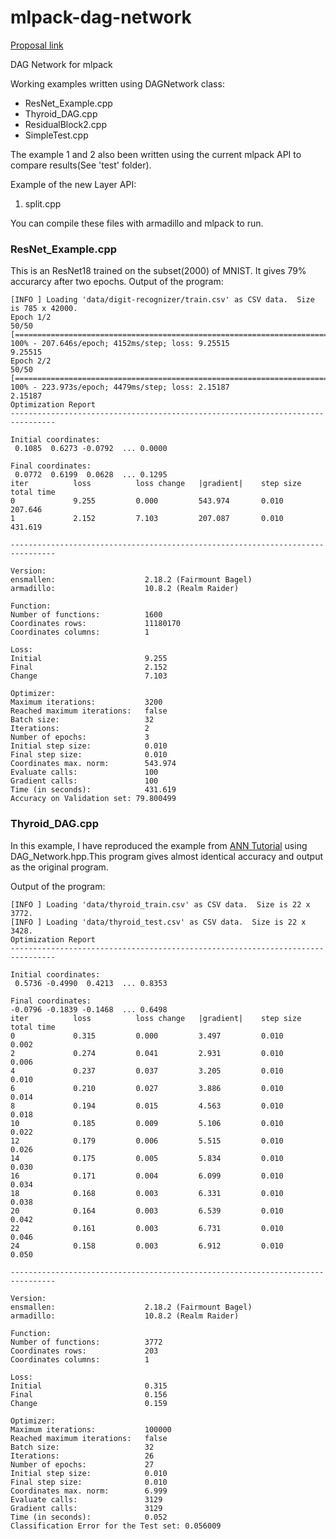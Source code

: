 # mlpack-dag-network
[Proposal link](https://docs.google.com/document/d/1tznxFBU6UfgWLq4voV8eTg873s1JOpmCV5gZBQGAaaE/edit?usp=sharing)

DAG Network for mlpack

Working examples written using DAGNetwork class:
* ResNet_Example.cpp
* Thyroid_DAG.cpp 
* ResidualBlock2.cpp 
* SimpleTest.cpp

The example 1 and 2 also been written using the current mlpack API to compare results(See 'test' folder).

Example of the new Layer API:
1. split.cpp

You can compile these files with armadillo and mlpack to run.

### ResNet_Example.cpp

This is an ResNet18 trained on the subset(2000) of MNIST. It gives 79% accurarcy after two epochs.
Output of the program:

```
[INFO ] Loading 'data/digit-recognizer/train.csv' as CSV data.  Size is 785 x 42000.
Epoch 1/2
50/50 [====================================================================================================] 100% - 207.646s/epoch; 4152ms/step; loss: 9.25515
9.25515
Epoch 2/2
50/50 [====================================================================================================] 100% - 223.973s/epoch; 4479ms/step; loss: 2.15187
2.15187
Optimization Report
--------------------------------------------------------------------------------

Initial coordinates: 
 0.1085  0.6273 -0.0792  ... 0.0000

Final coordinates: 
 0.0772  0.6199  0.0628  ... 0.1295
iter          loss          loss change   |gradient|    step size     total time    
0             9.255         0.000         543.974       0.010         207.646       
1             2.152         7.103         207.087       0.010         431.619       

--------------------------------------------------------------------------------

Version:
ensmallen:                    2.18.2 (Fairmount Bagel)
armadillo:                    10.8.2 (Realm Raider)

Function:
Number of functions:          1600
Coordinates rows:             11180170
Coordinates columns:          1

Loss:
Initial                       9.255
Final                         2.152
Change                        7.103

Optimizer:
Maximum iterations:           3200
Reached maximum iterations:   false
Batch size:                   32
Iterations:                   2
Number of epochs:             3
Initial step size:            0.010
Final step size:              0.010
Coordinates max. norm:        543.974
Evaluate calls:               100
Gradient calls:               100
Time (in seconds):            431.619
Accuracy on Validation set: 79.800499
```

### Thyroid_DAG.cpp

In this example, I have reproduced the example from [ANN Tutorial](https://github.com/mlpack/mlpack/blob/master/doc/tutorials/ann.md) using DAG_Network.hpp.This program gives almost identical accuracy and output as the original program. 

Output of the program:


```
[INFO ] Loading 'data/thyroid_train.csv' as CSV data.  Size is 22 x 3772.
[INFO ] Loading 'data/thyroid_test.csv' as CSV data.  Size is 22 x 3428.
Optimization Report
--------------------------------------------------------------------------------

Initial coordinates: 
 0.5736 -0.4990  0.4213  ... 0.8353

Final coordinates: 
-0.0796 -0.1839 -0.1468  ... 0.6498
iter          loss          loss change   |gradient|    step size     total time    
0             0.315         0.000         3.497         0.010         0.002         
2             0.274         0.041         2.931         0.010         0.006         
4             0.237         0.037         3.205         0.010         0.010         
6             0.210         0.027         3.886         0.010         0.014         
8             0.194         0.015         4.563         0.010         0.018         
10            0.185         0.009         5.106         0.010         0.022         
12            0.179         0.006         5.515         0.010         0.026         
14            0.175         0.005         5.834         0.010         0.030         
16            0.171         0.004         6.099         0.010         0.034         
18            0.168         0.003         6.331         0.010         0.038         
20            0.164         0.003         6.539         0.010         0.042         
22            0.161         0.003         6.731         0.010         0.046         
24            0.158         0.003         6.912         0.010         0.050         

--------------------------------------------------------------------------------

Version:
ensmallen:                    2.18.2 (Fairmount Bagel)
armadillo:                    10.8.2 (Realm Raider)

Function:
Number of functions:          3772
Coordinates rows:             203
Coordinates columns:          1

Loss:
Initial                       0.315
Final                         0.156
Change                        0.159

Optimizer:
Maximum iterations:           100000
Reached maximum iterations:   false
Batch size:                   32
Iterations:                   26
Number of epochs:             27
Initial step size:            0.010
Final step size:              0.010
Coordinates max. norm:        6.999
Evaluate calls:               3129
Gradient calls:               3129
Time (in seconds):            0.052
Classification Error for the Test set: 0.056009
```
